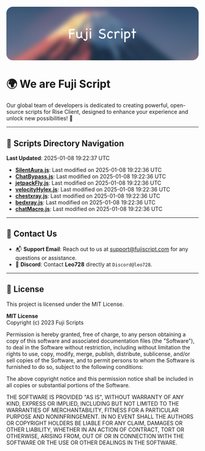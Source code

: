 ![Banner](.github/b.webp)

# 🌍 **We are Fuji Script**

Our global team of developers is dedicated to creating powerful, open-source scripts for Rise Client, designed to enhance your experience and unlock new possibilities! 🌟

---
<!-- SCRIPTS_NAVIGATION_START -->
## 📂 **Scripts Directory Navigation**

**Last Updated**: 2025-01-08 19:22:37 UTC

- **[SilentAura.js](scripts/SilentAura.js)**: Last modified on 2025-01-08 19:22:36 UTC
- **[ChatBypass.js](scripts/ChatBypass.js)**: Last modified on 2025-01-08 19:22:36 UTC
- **[jetpackFly.js](scripts/jetpackFly.js)**: Last modified on 2025-01-08 19:22:36 UTC
- **[velocityHylex.js](scripts/velocityHylex.js)**: Last modified on 2025-01-08 19:22:36 UTC
- **[chestxray.js](scripts/chestxray.js)**: Last modified on 2025-01-08 19:22:36 UTC
- **[bedxray.js](scripts/bedxray.js)**: Last modified on 2025-01-08 19:22:36 UTC
- **[chatMacro.js](scripts/chatMacro.js)**: Last modified on 2025-01-08 19:22:36 UTC

<!-- SCRIPTS_NAVIGATION_END -->

---

## 💬 **Contact Us**  
- 📬 **Support Email**: Reach out to us at [support@fujiscript.com](mailto:support@fujiscript.com) for any questions or assistance.  
- 💬 **Discord**: Contact **Leo728** directly at `Discord@leo728`.

---

## 📜 **License**

This project is licensed under the MIT License.  

**MIT License**  
Copyright (c) 2023 Fuji Scripts  

Permission is hereby granted, free of charge, to any person obtaining a copy of this software and associated documentation files (the "Software"), to deal in the Software without restriction, including without limitation the rights to use, copy, modify, merge, publish, distribute, sublicense, and/or sell copies of the Software, and to permit persons to whom the Software is furnished to do so, subject to the following conditions:  

The above copyright notice and this permission notice shall be included in all copies or substantial portions of the Software.  

THE SOFTWARE IS PROVIDED "AS IS", WITHOUT WARRANTY OF ANY KIND, EXPRESS OR IMPLIED, INCLUDING BUT NOT LIMITED TO THE WARRANTIES OF MERCHANTABILITY, FITNESS FOR A PARTICULAR PURPOSE AND NONINFRINGEMENT. IN NO EVENT SHALL THE AUTHORS OR COPYRIGHT HOLDERS BE LIABLE FOR ANY CLAIM, DAMAGES OR OTHER LIABILITY, WHETHER IN AN ACTION OF CONTRACT, TORT OR OTHERWISE, ARISING FROM, OUT OF OR IN CONNECTION WITH THE SOFTWARE OR THE USE OR OTHER DEALINGS IN THE SOFTWARE.  
